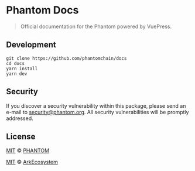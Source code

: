 # Phantom Docs

> Official documentation for the Phantom powered by VuePress.

## Development

```
git clone https://github.com/phantomchain/docs
cd docs
yarn install
yarn dev
```

## Security

If you discover a security vulnerability within this package, please send an e-mail to <security@phantom.org>. All security vulnerabilities will be promptly addressed.

## License

[MIT](LICENSE) © [PHANTOM](https://phantom.org)

[MIT](LICENSE) © [ArkEcosystem](https://ark.io)
